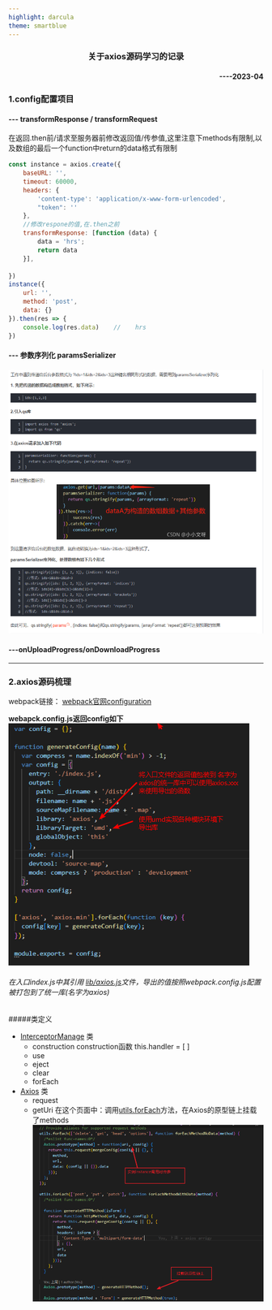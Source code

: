 ```yaml
---
highlight: darcula
theme: smartblue
---
```


<h3 align='center'>关于axios源码学习的记录</h3>
<h4 align='right'>----2023-04</h4>

### 1.config配置项目

#### --- transformResponse / transformRequest
  在返回.then前/请求至服务器前修改返回值/传参值,这里注意下methods有限制,以及数组的最后一个function中return的data格式有限制
```js
const instance = axios.create({
    baseURL: '',
    timeout: 60000,
    headers: {
        'content-type': 'application/x-www-form-urlencoded',
        "token": ''
    },
    //修改respone的值,在.then之前
    transformResponse: [function (data) {
        data = 'hrs';
        return data
    }],

})
instance({
    url: '',
    method: 'post',
    data: {}
}).then(res => {
    console.log(res.data)    //    hrs
})
```
#### --- 参数序列化 paramsSerializer
![参数序列化](./images/axios/axios_paramsSerializer.png)

#### ---onUploadProgress/onDownloadProgress
---

### 2.axios源码梳理
webpack链接： [webpack官网configuration](https://webpack.js.org/configuration/)
 
 **webapck.config.js返回config如下**
![webpack配置](./images/axios/axios_webpack.png#pic_right=500X200)

###### 在入口index.js中其引用 [lib/axios.js](./axios/lib/axios.js)文件，导出的值按照webpack.config.js配置被打包到了统一库(名字为axios)

#####类定义
-  [InterceptorManage](./axios/lib/core/InterceptorManager.js) 类
   - construction 
     construction函数     this.handler = [ ] 
   -  use   
   -  eject
   -  clear
   -  forEach
- [Axios](./axios/lib/core/Axios.js) 类
   - request
   - getUri
在这个页面中：调用[utils.forEach](./axios/lib/utils.js)方法，在Axios的原型链上挂载了methods
![Axios类](./images/axios/Axios.png)














